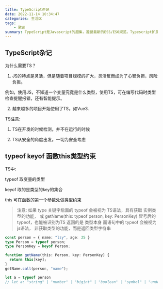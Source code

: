 ```yaml
---
title: TypeScript杂记
date: 2022-11-14 10:34:47
categories: 生活区
tags: 
    - 歌词
summary: TypeScript是Javascript的超集，遵循最新的ES5/ES6规范。Typescript扩展了Javascript语法。
---
```


## TypeScript杂记

为什么需要TS？

1. JS的特点是灵活，但是随着项目规模的扩大，灵活反而成为了心智负担，风险负担。

例如，使用JS，不知道一个变量究竟是什么类型，使用TS，可在编写代码时类型检查提醒报错，还有智能提示。

2. 越来越多的项目开始使用了TS，如Vue3.

TS注意:

1. TS在开发的时候检测，并不在运行的时候

2. TS从安全的角度出发，一切为安全考虑


## typeof keyof 函数this类型约束

TS中:

typeof 取变量的类型

keyof 取的是类型的key的集合

this 可在函数的第一个参数处做类型约束

> 注意: 如果 type 关键字后面的 typeof 会被视为 TS语法，具有获取 实例类型的功能，
> 或 getName(this: typeof person, key: PersonKey) 冒号后的typeof，也能被识别为TS
> 返回的是 类型本身
> 而语句中的 typeof 会被视为 js语法， 非获取类型的功能，而是返回类型字符串
```ts
const person = { name: "lzy", age: 25 }
type Person = typeof person;
type PersonKey = keyof Person;

function getName(this: Person, key: PersonKey) {
  return this[key];
}
getName.call(person, "name");

let a = typeof person
// let a: "string" | "number" | "bigint" | "boolean" | "symbol" | "undefined" | "object" | "function"
```